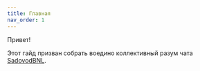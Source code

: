 ```yaml
---
title: Главная
nav_order: 1
---
```


Привет!

Этот гайд призван собрать воедино коллективный разум чата [SadovodBNL](https://t.me/gardening_benelux).
